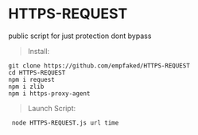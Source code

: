 # HTTPS-REQUEST
public script for just protection dont bypass
> Install:
```
git clone https://github.com/empfaked/HTTPS-REQUEST
cd HTTPS-REQUEST
npm i request
npm i zlib 
npm i https-proxy-agent
```
> Launch Script:
> 
``` node HTTPS-REQUEST.js url time```
